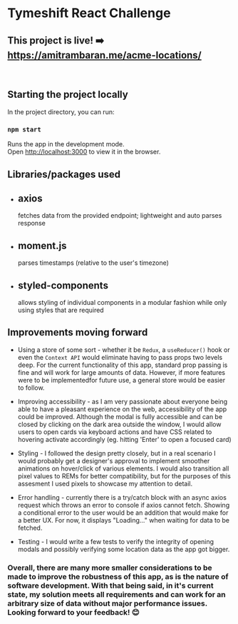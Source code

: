 # Tymeshift React Challenge

## This project is live! ➡️ https://amitrambaran.me/acme-locations/

<br>

## Starting the project locally

In the project directory, you can run:

### `npm start`

Runs the app in the development mode.\
Open [http://localhost:3000](http://localhost:3000) to view it in the browser.

## Libraries/packages used

- ## axios
  fetches data from the provided endpoint; lightweight and auto parses response
- ## moment.js
  parses timestamps (relative to the user's timezone)
- ## styled-components
  allows styling of individual components in a modular fashion while only using styles that are required

## Improvements moving forward

- Using a store of some sort - whether it be `Redux`, a `useReducer()` hook or even the `Context API` would eliminate having to pass props two levels deep. For the current functionality of this app, standard prop passing is fine and will work for large amounts of data. However, if more features were to be implementedfor future use, a general store would be easier to follow.
  
- Improving accessibility - as I am very passionate about everyone being able to have a pleasant experience on the web, accessibility of the app could be improved. Although the modal is fully accessible and can be closed by clicking on the dark area outside the window, I would allow users to open cards via keyboard actions and have CSS related to hovering activate accordingly (eg. hitting 'Enter' to open a focused card)
  
- Styling - I followed the design pretty closely, but in a real scenario I would probably get a designer's approval to implement smoother animations on hover/click of various elements. I would also transition all pixel values to REMs for better compatibility, but for the purposes of this assesment I used pixels to showcase my attention to detail.
  
- Error handling - currently there is a try/catch block with an async axios request which throws an error to console if axios cannot fetch. Showing a conditional error to the user would be an addition that would make for a better UX. For now, it displays "Loading..." when waiting for data to be fetched.

- Testing - I would write a few tests to verify the integrity of opening modals and possibly verifying some location data as the app got bigger. 

### Overall, there are many more smaller considerations to be made to improve the robustness of this app, as is the nature of software development. With that being said, in it's current state, my solution meets all requirements and can work for an arbitrary size of data without major performance issues. Looking forward to your feedback! 😊